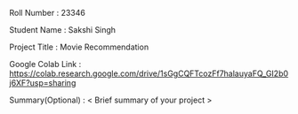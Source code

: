 Roll Number       :   23346

Student Name      :   Sakshi Singh

Project Title     :   Movie Recommendation

Google Colab Link :   https://colab.research.google.com/drive/1sGgCQFTcozFf7halauyaFQ_GI2b0j6XF?usp=sharing

Summary(Optional) :   < Brief summary of your project >
